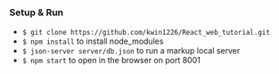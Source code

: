 ### Setup & Run
  * `$ git clone https://github.com/kwin1226/React_web_tutorial.git`
  * `$ npm install` to install node_modules
  * `$ json-server server/db.json` to run a markup local server 
  * `$ npm start` to open in the browser on port 8001 
